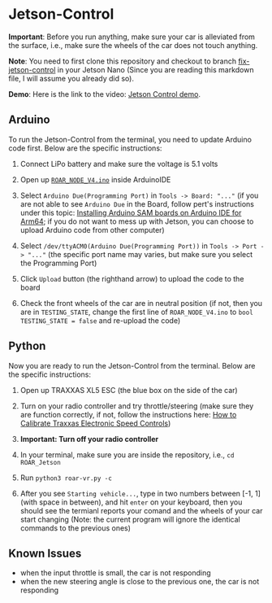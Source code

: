 # Jetson-Control

**Important**: Before you run anything, make sure your car is alleviated from the surface, i.e., make sure the wheels of the car does not touch anything.

**Note**: You need to first clone this repository and checkout to branch [fix-jetson-control](https://github.com/augcog/ROAR_Jetson/tree/fix_jetson_control) in your Jetson Nano (Since you are reading this markdown file, I will assume you already did so).

**Demo**: Here is the link to the video: [Jetson Control demo](https://youtu.be/1LLeuwiGe3c).

## Arduino
To run the Jetson-Control from the terminal, you need to update Arduino code first. Below are the specific instructions:

1. Connect LiPo battery and make sure the voltage is 5.1 volts 

2. Open up [`ROAR_NODE_V4.ino`](https://github.com/augcog/ROAR_Jetson/blob/fix_jetson_control/Arduino/ROAR_node/ROAR_NODE_V4/ROAR_NODE_V4.ino) inside ArduinoIDE

3. Select `Arduino Due(Programming Port)` in `Tools -> Board: "..."` (if you are not able to see `Arduino Due` in the Board, follow pert's instructions under this topic: [Installing Arduino SAM boards on Arduino IDE for Arm64](https://forum.arduino.cc/index.php?topic=572898.0); if you do not want to mess up with Jetson, you can choose to upload Arduino code from other computer)

4. Select `/dev/ttyACM0(Arduino Due(Programming Port))` in `Tools -> Port -> "..."` (the specific port name may varies, but make sure you select the Programming Port)

5. Click `Upload` button (the righthand arrow) to upload the code to the board

6. Check the front wheels of the car are in neutral position (if not, then you are in `TESTING_STATE`, change the first line of `ROAR_NODE_V4.ino` to `bool TESTING_STATE = false` and re-upload the code)

## Python

Now you are ready to run the Jetson-Control from the terminal. Below are the specific instructions:

1. Open up TRAXXAS XL5 ESC (the blue box on the side of the car)

2. Turn on your radio controller and try throttle/steering (make sure they are function correctly, if not, follow the instructions here: [How to Calibrate Traxxas Electronic Speed Controls](https://youtu.be/ix-J85uRFjE))

3. **Important: Turn off your radio controller**

4. In your terminal, make sure you are inside the repository, i.e., `cd ROAR_Jetson`

5. Run `python3 roar-vr.py -c`

6. After you see `Starting vehicle...`, type in two numbers between [-1, 1] (with space in between), and hit `enter` on your keyboard, then you should see the termianl reports your comand and the wheels of your car start changing (Note: the current program will ignore the identical commands to the previous ones)

## Known Issues
- when the input throttle is small, the car is not responding
- when the new steering angle is close to the previous one, the car is not responding



